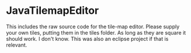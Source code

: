 # JavaTilemapEditor
This includes the raw source code for the tile-map editor. Please supply your own tiles, putting them in the tiles folder. As long as they are square it should work. I don't know. This was also an eclipse project if that is relevant.
